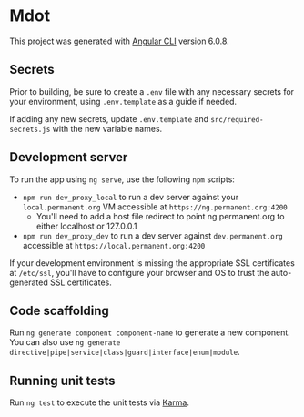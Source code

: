 # Mdot

This project was generated with [Angular CLI](https://github.com/angular/angular-cli) version 6.0.8.

## Secrets

Prior to building, be sure to create a `.env` file with any necessary secrets for your environment, using `.env.template` as a guide if needed. 

If adding any new secrets, update `.env.template` and `src/required-secrets.js` with the new variable names.

## Development server

To run the app using `ng serve`, use the following `npm` scripts:

- `npm run dev_proxy_local` to run a dev server against your `local.permanent.org` VM accessible at `https://ng.permanent.org:4200`
	- You'll need to add a host file redirect to point ng.permanent.org to either localhost or 127.0.0.1
- `npm run dev_proxy_dev` to run a dev server against `dev.permanent.org` accessible at `https://local.permanent.org:4200`

If your development environment is missing the appropriate SSL certificates at `/etc/ssl`, you'll have to configure your browser and OS to trust the auto-generated SSL certificates.

## Code scaffolding

Run `ng generate component component-name` to generate a new component. You can also use `ng generate directive|pipe|service|class|guard|interface|enum|module`.

## Running unit tests

Run `ng test` to execute the unit tests via [Karma](https://karma-runner.github.io).
